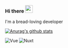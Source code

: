 ### Hi there <img src="https://media.giphy.com/media/hvRJCLFzcasrR4ia7z/giphy.gif" width="25px">

I'm a bread-loving developer

[![Anurag's github stats](https://github-readme-stats.vercel.app/api?username=gmldnjs26&hide_border=true&theme=radical&layout=compact)](https://github.com/anuraghazra/github-readme-stats)

![Vue](https://img.shields.io/badge/Vue.js-35495E?style=for-the-badge&logo=vue-dot-js&logoColor=4FC08D)
![Nuxt](https://img.shields.io/badge/nuxt.js-00C58E?style=for-the-badge&logo=nuxt-dot-js&logoColor=white)
<!--
**gmldnjs26/gmldnjs26** is a ✨ _special_ ✨ repository because its `README.md` (this file) appears on your GitHub profile.

Here are some ideas to get you started:

- 🔭 I’m currently working on ...
- 🌱 I’m currently learning ...
- 👯 I’m looking to collaborate on ...
- 🤔 I’m looking for help with ...
- 💬 Ask me about ...
- 📫 How to reach me: ...
- 😄 Pronouns: ...
- ⚡ Fun fact: ...
-->
